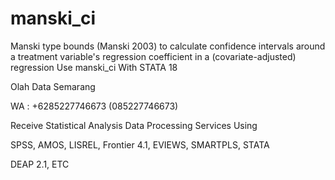 # manski_ci
Manski type bounds (Manski 2003) to calculate confidence intervals around a treatment variable's regression coefficient in a (covariate-adjusted) regression Use manski_ci With STATA 18

Olah Data Semarang

WA : +6285227746673 (085227746673)

Receive Statistical Analysis Data Processing Services Using

SPSS, AMOS, LISREL, Frontier 4.1, EVIEWS, SMARTPLS, STATA

DEAP 2.1, ETC
